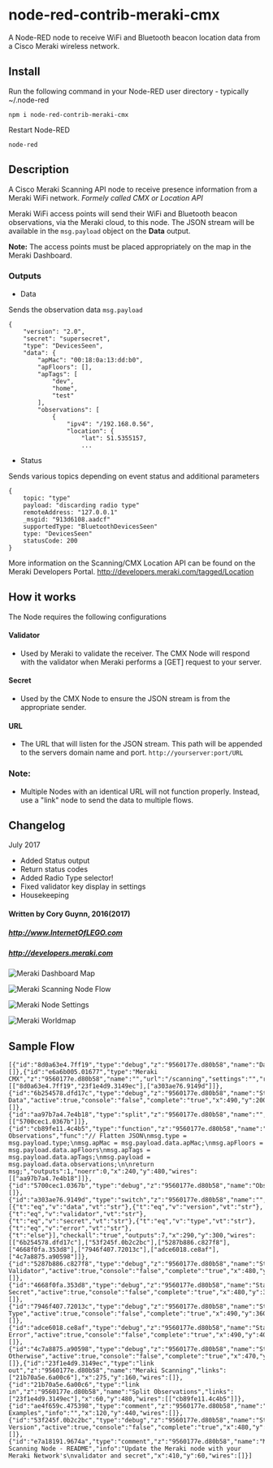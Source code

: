 # node-red-contrib-meraki-cmx
A Node-RED node to receive WiFi and Bluetooth beacon location data from a Cisco Meraki wireless network. 

## Install

Run the following command in your Node-RED user directory - typically ~/.node-red

`npm i node-red-contrib-meraki-cmx`

Restart Node-RED

`node-red`


## Description
A Cisco Meraki Scanning API node to receive presence information from a Meraki WiFi network. 
*Formely called CMX or Location API*


Meraki WiFi access points will send their WiFi and Bluetooth beacon observations, via the Meraki cloud, to this node. The JSON stream will be available in the `msg.payload` object on the **Data** output.

**Note:** The access points must be placed appropriately on the map in the Meraki Dashboard.

### Outputs
* Data

Sends the observation data
`msg.payload`
```
{
    "version": "2.0",
    "secret": "supersecret",
    "type": "DevicesSeen",
    "data": {
        "apMac": "00:18:0a:13:dd:b0",
        "apFloors": [],
        "apTags": [
            "dev",
            "home",
            "test"
        ],
        "observations": [
            {
                "ipv4": "/192.168.0.56",
                "location": {
                    "lat": 51.5355157,
                    ...
```

* Status

Sends various topics depending on event status and additional parameters
```
{
    topic: "type"
    payload: "discarding radio type"
    remoteAddress: "127.0.0.1"
    _msgid: "913d6108.aadcf"
    supportedType: "BluetoothDevicesSeen"
    type: "DevicesSeen"
    statusCode: 200
}
```


More information on the Scanning/CMX Location API can be found on the Meraki Developers Portal. http://developers.meraki.com/tagged/Location

## How it works
The Node requires the following configurations

#### Validator
- Used by Meraki to validate the receiver. The CMX Node will respond with the validator when Meraki performs a [GET] request to your server.

#### Secret
- Used by the CMX Node to ensure the JSON stream is from the appropriate sender.

#### URL
- The URL that will listen for the JSON stream. This path will be appended to the servers domain name and port. `http://yourserver:port/URL`



### Note:
- Multiple Nodes with an identical URL will not function properly. Instead, use a "link" node to send the data to multiple flows.

## Changelog
July 2017
* Added Status output
* Return status codes
* Added Radio Type selector!
* Fixed validator key display in settings 
* Housekeeping


#### Written by Cory Guynn, 2016(2017)
##### http://www.InternetOfLEGO.com
##### http://developers.meraki.com



![](https://github.com/dexterlabora/node-red-contrib-meraki-cmx/blob/master/meraki-dashboard-map.png?raw=true "Meraki Dashboard Map")

![](https://github.com/dexterlabora/node-red-contrib-meraki-cmx/blob/master/meraki-node-flow.png?raw=true "Meraki Scanning Node Flow")

![](https://github.com/dexterlabora/node-red-contrib-meraki-cmx/blob/master/meraki-node-settings.png?raw=true "Meraki Node Settings")

![](https://github.com/dexterlabora/node-red-contrib-meraki-cmx/blob/master/meraki-worldmap-large.png?raw=true "Meraki Worldmap")


## Sample Flow
```
[{"id":"8d0a63e4.7ff19","type":"debug","z":"9560177e.d80b58","name":"Data","active":true,"console":"false","complete":"payload","x":510,"y":120,"wires":[]},{"id":"e6a6b005.01677","type":"Meraki CMX","z":"9560177e.d80b58","name":"","url":"/scanning","settings":"","radioType":"BluetoothDevicesSeen","x":100,"y":140,"wires":[["8d0a63e4.7ff19","23f1e4d9.3149ec"],["a303ae76.9149d"]]},{"id":"6b254578.dfd17c","type":"debug","z":"9560177e.d80b58","name":"Status: Data","active":true,"console":"false","complete":"true","x":490,"y":200,"wires":[]},{"id":"aa97b7a4.7e4b18","type":"split","z":"9560177e.d80b58","name":"","splt":"\\n","spltType":"str","arraySplt":1,"arraySpltType":"len","stream":false,"addname":"topic","x":330,"y":520,"wires":[["5700cec1.0367b"]]},{"id":"cb89fe11.4c4b5","type":"function","z":"9560177e.d80b58","name":"Extract Observations","func":"// Flatten JSON\nmsg.type = msg.payload.type;\nmsg.apMac = msg.payload.data.apMac;\nmsg.apFloors = msg.payload.data.apFloors\nmsg.apTags = msg.payload.data.apTags;\nmsg.payload = msg.payload.data.observations;\n\nreturn msg;","outputs":1,"noerr":0,"x":240,"y":480,"wires":[["aa97b7a4.7e4b18"]]},{"id":"5700cec1.0367b","type":"debug","z":"9560177e.d80b58","name":"Observation","active":true,"console":"false","complete":"true","x":490,"y":520,"wires":[]},{"id":"a303ae76.9149d","type":"switch","z":"9560177e.d80b58","name":"","property":"topic","propertyType":"msg","rules":[{"t":"eq","v":"data","vt":"str"},{"t":"eq","v":"version","vt":"str"},{"t":"eq","v":"validator","vt":"str"},{"t":"eq","v":"secret","vt":"str"},{"t":"eq","v":"type","vt":"str"},{"t":"eq","v":"error","vt":"str"},{"t":"else"}],"checkall":"true","outputs":7,"x":290,"y":300,"wires":[["6b254578.dfd17c"],["53f245f.0b2c2bc"],["5287b886.c827f8"],["4668f0fa.353d8"],["7946f407.72013c"],["adce6018.ce8af"],["4c7a8875.a90598"]]},{"id":"5287b886.c827f8","type":"debug","z":"9560177e.d80b58","name":"Status: Validator","active":true,"console":"false","complete":"true","x":480,"y":280,"wires":[]},{"id":"4668f0fa.353d8","type":"debug","z":"9560177e.d80b58","name":"Status: Secret","active":true,"console":"false","complete":"true","x":480,"y":320,"wires":[]},{"id":"7946f407.72013c","type":"debug","z":"9560177e.d80b58","name":"Status: Type","active":true,"console":"false","complete":"true","x":490,"y":360,"wires":[]},{"id":"adce6018.ce8af","type":"debug","z":"9560177e.d80b58","name":"Status: Error","active":true,"console":"false","complete":"true","x":490,"y":400,"wires":[]},{"id":"4c7a8875.a90598","type":"debug","z":"9560177e.d80b58","name":"Status: Otherwise","active":true,"console":"false","complete":"true","x":470,"y":440,"wires":[]},{"id":"23f1e4d9.3149ec","type":"link out","z":"9560177e.d80b58","name":"Meraki Scanning","links":["21b70a5e.6a00c6"],"x":275,"y":160,"wires":[]},{"id":"21b70a5e.6a00c6","type":"link in","z":"9560177e.d80b58","name":"Split Observations","links":["23f1e4d9.3149ec"],"x":60,"y":480,"wires":[["cb89fe11.4c4b5"]]},{"id":"ae4f659c.475398","type":"comment","z":"9560177e.d80b58","name":"Workflow Examples","info":"","x":120,"y":440,"wires":[]},{"id":"53f245f.0b2c2bc","type":"debug","z":"9560177e.d80b58","name":"Status: Version","active":true,"console":"false","complete":"true","x":480,"y":240,"wires":[]},{"id":"e7a18191.9674a","type":"comment","z":"9560177e.d80b58","name":"Meraki Scanning Node - README","info":"Update the Meraki node with your Meraki Network's\nvalidator and secret","x":410,"y":60,"wires":[]}]
```
